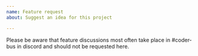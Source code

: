 ```yaml
---
name: Feature request
about: Suggest an idea for this project

---
```


Please be aware that feature discussions most often take place in #coder-bus in discord and should not be requested here. 
